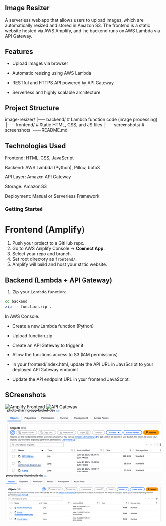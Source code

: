 ## Image Resizer
A serverless web app that allows users to upload images, which are automatically resized and stored in Amazon S3. The frontend is a static website hosted via AWS Amplify, and the backend runs on AWS Lambda via API Gateway.


## Features
- Upload images via browser

- Automatic resizing using AWS Lambda

- RESTful and HTTPS API powered by API Gateway

- Serverless and highly scalable architecture


## Project Structure
image-resizer/
├── backend/        # Lambda function code (image processing)
├── frontend/       # Static HTML, CSS, and JS files
├── screenshots/    # screenshots
└── README.md

## Technologies Used
Frontend: HTML, CSS, JavaScript

Backend: AWS Lambda (Python), Pillow, boto3

API Layer: Amazon API Gateway

Storage: Amazon S3

Deployment: Manual or Serverless Framework

### Getting Started

# Frontend (Amplify)
1. Push your project to a GitHub repo.
2. Go to AWS Amplify Console → **Connect App**.
3. Select your repo and branch.
4. Set root directory as `frontend/`.
5. Amplify will build and host your static website.

## Backend (Lambda + API Gateway)

1. Zip your Lambda function:

```bash
cd backend
zip -r function.zip .
```

In AWS Console:

- Create a new Lambda function (Python)

- Upload function.zip

- Create an API Gateway to trigger it

- Allow the functions access to S3 (IAM permissions)

- In your frontend/index.html, update the API URL in 
JavaScript to your deployed API Gateway endpoint

- Update the API endpoint URL in your frontend JavaScript.

## SCreenshots
![Amplify Frontend](./screenshots/amplify-frontend.png)
![API Gateway](./screenshots/api-gateway.png)
![photo-sharing-app-bucket](./screenshots/photo-sharing-app-bucket.png)
![photo-sharing-thumbnail-bucket](./screenshots/photo-sharing%20thumbnails-bucket.png)
